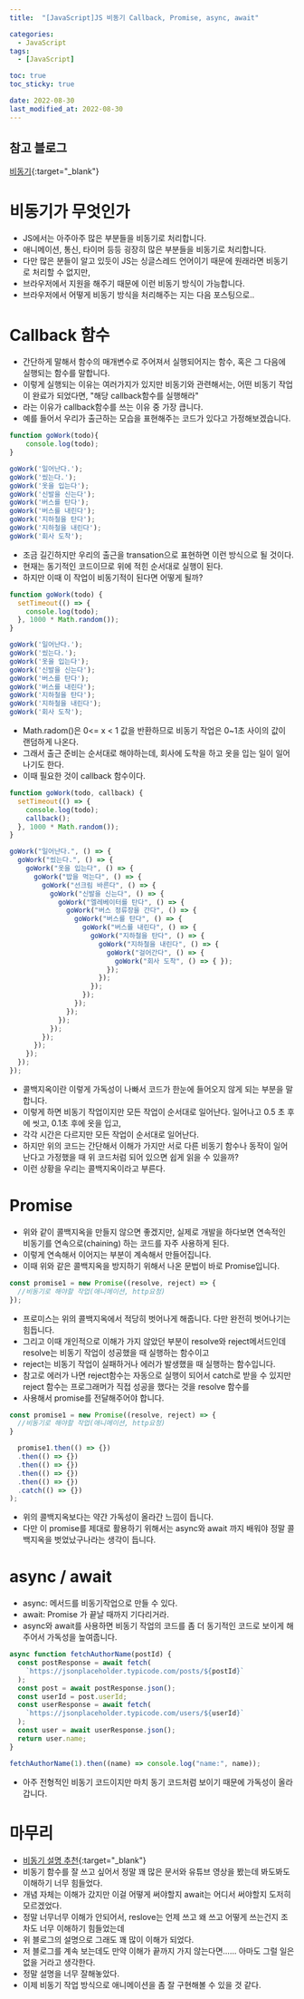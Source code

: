 ```yaml
---
title:  "[JavaScript]JS 비동기 Callback, Promise, async, await" 

categories:
  - JavaScript
tags:
  - [JavaScript]

toc: true
toc_sticky: true

date: 2022-08-30
last_modified_at: 2022-08-30
---
```


## 참고 블로그
[비동기](https://elvanov.com/2597){:target="_blank"}  



# 비동기가 무엇인가
 - JS에서는 아주아주 많은 부분들을 비동기로 처리합니다.
 - 애니메이션, 통신, 타이머 등등 굉장히 많은 부분들을 비동기로 처리합니다.
 - 다만 많은 분들이 알고 있듯이 JS는 싱글스레드 언어이기 때문에 원래라면 비동기로 처리할 수 없지만, 
 - 브라우저에서 지원을 해주기 때문에 이런 비동기 방식이 가능합니다.
 - 브라우저에서 어떻게 비동기 방식을 처리해주는 지는 다음 포스팅으로..





# Callback 함수
 - 간단하게 말해서 함수의 매개변수로 주어져서 실행되어지는 함수, 혹은 그 다음에 실행되는 함수를 말합니다.
 - 이렇게 실행되는 이유는 여러가지가 있지만 비동기와 관련해서는, 어떤 비동기 작업이 완료가 되었다면, "해당 callback함수를 실행해라"
 - 라는 이유가 callback함수를 쓰는 이유 중 가장 큽니다.
 - 예를 들어서 우리가 출근하는 모습을 표현해주는 코드가 있다고 가정해보겠습니다.

```js
function goWork(todo){
	console.log(todo);
}

goWork('일어난다.');
goWork('씼는다.');
goWork('옷을 입는다');
goWork('신발을 신는다');
goWork('버스를 탄다');
goWork('버스를 내린다');
goWork('지하철을 탄다');
goWork('지하철을 내린다');
goWork('회사 도착');

```

- 조금 길긴하지만 우리의 출근을 transation으로 표현하면 이런 방식으로 될 것이다.
- 현재는 동기적인 코드이므로 위에 적힌 순서대로 실행이 된다.
- 하지만 이때 이 작업이 비동기적이 된다면 어떻게 될까?

```js
function goWork(todo) {
  setTimeout(() => {
    console.log(todo);
  }, 1000 * Math.random());
}

goWork('일어난다.');
goWork('씼는다.');
goWork('옷을 입는다');
goWork('신발을 신는다');
goWork('버스를 탄다');
goWork('버스를 내린다');
goWork('지하철을 탄다');
goWork('지하철을 내린다');
goWork('회사 도착');

```

- Math.radom()은 0<= x < 1 값을 반환하므로 비동기 작업은 0~1초 사이의 값이 랜덤하게 나온다.
- 그래서 출근 준비는 순서대로 해야하는데, 회사에 도착을 하고 옷을 입는 일이 일어나기도 한다.
- 이때 필요한 것이 callback 함수이다.



```js
function goWork(todo, callback) {
  setTimeout(() => {
    console.log(todo);
    callback();
  }, 1000 * Math.random());
}

goWork("일어난다.", () => {
  goWork("씼는다.", () => {
    goWork("옷을 입는다", () => {
      goWork("밥을 먹는다", () => {
        goWork("선크림 바른다", () => {
          goWork("신발을 신는다", () => {
            goWork("엘레베이터를 탄다", () => {
              goWork("버스 정류장을 간다", () => {
                goWork("버스를 탄다", () => {
                  goWork("버스를 내린다", () => {
                    goWork("지하철을 탄다", () => {
                      goWork("지하철을 내린다", () => {
                        goWork("걸어간다", () => {
                          goWork("회사 도착", () => { });
                        });
                      });
                    });
                  });
                });
              });
            });
          });
        });
      });
    });
  });
});

```

- 콜백지옥이란 이렇게 가독성이 나빠서 코드가 한눈에 들어오지 않게 되는 부분을 말합니다.
- 이렇게 하면 비동기 작업이지만 모든 작업이 순서대로 일어난다. 일어나고 0.5 초 후에 씻고, 0.1초 후에 옷을 입고,
- 각각 시간은 다르지만 모든 작업이 순서대로 일어난다.
- 하지만 위의 코드는 간단해서 이해가 가지만 서로 다른 비동기 함수나 동작이 일어난다고 가정했을 때 위 코드처럼 되어 있으면 쉽게 읽을 수 있을까?
- 이런 상황을 우리는 콜백지옥이라고 부른다.


# Promise
 - 위와 같이 콜백지옥을 만들지 않으면 좋겠지만, 실제로 개발을 하다보면 연속적인 비동기를 연속으로(chaining) 하는 코드를 자주 사용하게 된다.
 - 이렇게 연속해서 이어지는 부분이 계속해서 만들어집니다.
 - 이때 위와 같은 콜백지옥을 방지하기 위해서 나온 문법이 바로 Promise입니다.

```js
const promise1 = new Promise((resolve, reject) => {
  //비동기로 해야할 작업(애니메이션, http요청)
});
```
 - 프로미스는 위의 콜백지옥에서 적당히 벗어나게 해줍니다. 다만 완전히 벗어나기는 힘듭니다.
 - 그리고 이때 개인적으로 이해가 가지 않았던 부분이 resolve와 reject메서드인데 resolve는 비동기 작업이 성공했을 때 실행하는 함수이고
 - reject는 비동기 작업이 실패하거나 에러가 발생했을 때 실행하는 함수입니다.
 - 참고로 에러가 나면 reject함수는 자동으로 실행이 되어서 catch로 받을 수 있지만 reject 함수는 프로그래머가 직접 성공을 했다는 것을 resolve 함수를
 - 사용해서 promise를 전달해주어야 합니다.

```js
const promise1 = new Promise((resolve, reject) => {
  //비동기로 해야할 작업(애니메이션, http요청)
}

  promise1.then(() => {})
  .then(() => {})
  .then(() => {})
  .then(() => {})
  .then(() => {})
  .catch(() => {})
);
```
 - 위의 콜백지옥보다는 약간 가독성이 올라간 느낌이 듭니다.
 - 다만 이 promise를 제대로 활용하기 위해서는 async와 await 까지 배워야 정말 콜백지옥을 벗었났구나라는 생각이 듭니다.



# async / await
 - async: 메서드를 비동기작업으로 만들 수 있다.
 - await: Promise 가 끝날 때까지 기다리거라.
 - async와 await를 사용하면 비동기 작업의 코드를 좀 더 동기적인 코드로 보이게 해주어서 가독성을 높여줍니다.


```js
async function fetchAuthorName(postId) {
  const postResponse = await fetch(
    `https://jsonplaceholder.typicode.com/posts/${postId}`
  );
  const post = await postResponse.json();
  const userId = post.userId;
  const userResponse = await fetch(
    `https://jsonplaceholder.typicode.com/users/${userId}`
  );
  const user = await userResponse.json();
  return user.name;
}

fetchAuthorName(1).then((name) => console.log("name:", name));
```


 - 아주 전형적인 비동기 코드이지만 마치 동기 코드처럼 보이기 때문에 가독성이 올라갑니다.


# 마무리
 - [비동기 설명 추천](https://elvanov.com/2597){:target="_blank"}
 - 비동기 함수를 잘 쓰고 싶어서 정말 꽤 많은 문서와 유튜브 영상을 봤는데 봐도봐도 이해하기 너무 힘들었다.
 - 개념 자체는 이해가 갔지만 이걸 어떻게 써야할지 await는 어디서 써야할지 도저히 모르겠었다.
 - 정말 너무너무 이해가 안되어서, reslove는 언제 쓰고 왜 쓰고 어떻게 쓰는건지 조차도 너무 이해하기 힘들었는데
 - 위 블로그의 설명으로 그래도 꽤 많이 이해가 되었다.
 - 저 블로그를 계속 보는데도 만약 이해가 끝까지 가지 않는다면...... 아마도 그럴 일은 없을 거라고 생각한다.
 - 정말 설명을 너무 잘해놓았다.
 - 이제 비동기 작업 방식으로 애니메이션을 좀 잘 구현해볼 수 있을 것 같다.

<br>



<!-- [맨 위](#){: .btn .btn--primary }{: .align-right} 스크롤시 자동으로 up to 화살표가 나오므로 삭제 -->
